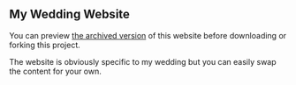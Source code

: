 ## My Wedding Website

You can preview [the archived version](http://chadsherman.com/wedding) of this website before downloading or forking this project.

The website is obviously specific to my wedding but you can easily swap the content for your own.
